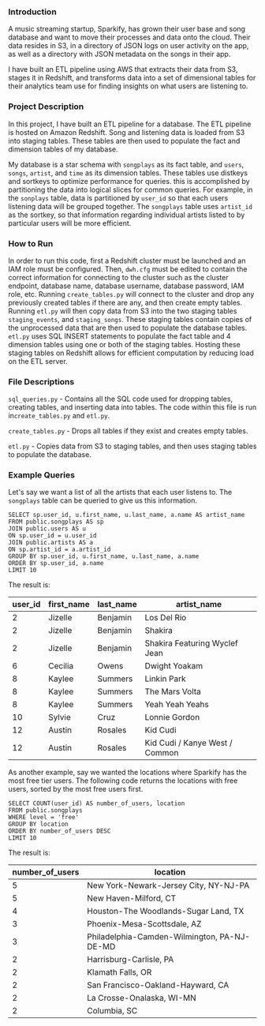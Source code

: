 ### Introduction

A music streaming startup, Sparkify, has grown their user base and song database and want to move their processes and data onto the cloud. Their data resides in S3, in a directory of JSON logs on user activity on the app, as well as a directory with JSON metadata on the songs in their app.

I have built an ETL pipeline using AWS that extracts their data from S3, stages it in Redshift, and transforms data into a set of dimensional tables for their analytics team use for finding insights on what users are listening to. 

### Project Description

In this project, I have built an ETL pipeline for a database. The ETL pipeline is hosted on Amazon Redshift. Song and listening data is loaded from S3 into staging tables. These tables are then used to populate the fact and dimension tables of my database. 

My database is a star schema with `songplays` as its fact table, and `users`, `songs`, `artist`, and `time` as its dimension tables. These tables use distkeys and sortkeys to optimize performance for queries. this is accomplished by partitioning the data into logical slices for common queries. For example, in the `sonplays` table, data is partitioned by `user_id` so that each users listening data will be grouped together. The `songplays` table uses `artist_id` as the sortkey, so that information regarding individual artists listed to by particular users will be more efficient. 

### How to Run

In order to run this code, first a Redshift cluster must be launched and an IAM role must be configured. Then, `dwh.cfg` must be edited to  contain the correct information for connecting to the cluster such as the cluster endpoint, database name, database username, database password, IAM role, etc. Running `create_tables.py` will connect to the cluster and drop any previously created tables if there are any, and then create empty tables. Running `etl.py` will then copy data from S3 into the two staging tables `staging_events`, and `staging_songs`. These staging tables contain copies of the unprocessed data that are then used to populate the database tables. `etl.py` uses SQL INSERT statements to populate the fact table and 4 dimension tables using one or both of the staging tables. Hosting these staging tables on Redshift allows for efficient computation by reducing load on the ETL server.   

### File Descriptions

`sql_queries.py` - Contains all the SQL code used for dropping tables, creating tables, and inserting data into tables. The code within this file is run in`create_tables.py` and `etl.py`.

`create_tables.py` - Drops all tables if they exist and creates empty tables.

`etl.py` - Copies data from S3 to staging tables, and then uses staging tables to populate the database. 

### Example Queries 

Let's say we want a list of all the artists that each user listens to. The `songplays` table can be queried to give us this information. 

	SELECT sp.user_id, u.first_name, u.last_name, a.name AS artist_name
	FROM public.songplays AS sp
	JOIN public.users AS u
	ON sp.user_id = u.user_id
	JOIN public.artists AS a
	ON sp.artist_id = a.artist_id
	GROUP BY sp.user_id, u.first_name, u.last_name, a.name
	ORDER BY sp.user_id, a.name 
	LIMIT 10

The result is: 

user_id | first_name | last_name | artist_name
--- | --- | --- | ---
2 | Jizelle | Benjamin | Los Del Rio
2 | Jizelle | Benjamin | Shakira
2 | Jizelle | Benjamin | Shakira Featuring Wyclef Jean
6 | Cecilia | Owens | Dwight Yoakam
8 | Kaylee | Summers | Linkin Park
8 | Kaylee | Summers | The Mars Volta
8 | Kaylee | Summers | Yeah Yeah Yeahs
10 | Sylvie | Cruz | Lonnie Gordon
12 | Austin | Rosales | Kid Cudi
12 | Austin | Rosales | Kid Cudi / Kanye West / Common


As another example, say we wanted the locations where Sparkify has the most free tier users. The following code returns the locations with free users, sorted by the most free users first.

	SELECT COUNT(user_id) AS number_of_users, location
	FROM public.songplays
	WHERE level = 'free'
	GROUP BY location
	ORDER BY number_of_users DESC
	LIMIT 10

The result is: 

number_of_users | location
--- | ---
5 | New York-Newark-Jersey City, NY-NJ-PA
5 | New Haven-Milford, CT
4 | Houston-The Woodlands-Sugar Land, TX
3 | Phoenix-Mesa-Scottsdale, AZ
3 | Philadelphia-Camden-Wilmington, PA-NJ-DE-MD
2 | Harrisburg-Carlisle, PA
2 | Klamath Falls, OR
2 | San Francisco-Oakland-Hayward, CA
2 | La Crosse-Onalaska, WI-MN
2 | Columbia, SC
